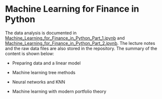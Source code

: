 # Machine Learning for Finance in Python

The data analysis is documented in [Machine_Learning_for_Finance_in_Python_Part_1.ipynb](https://github.com/iDataist/Machine-Learning-for-Finance-in-Python/blob/master/Machine_Learning_for_Finance_in_Python_Part_1.ipynb) and [Machine_Learning_for_Finance_in_Python_Part_2.ipynb](https://github.com/iDataist/Machine-Learning-for-Finance-in-Python/blob/master/Machine_Learning_for_Finance_in_Python_Part_2.ipynb). The lecture notes and the raw data files are also stored in the repository. The summary of the content is shown below:

- Preparing data and a linear model

- Machine learning tree methods

- Neural networks and KNN

- Machine learning with modern portfolio theory
